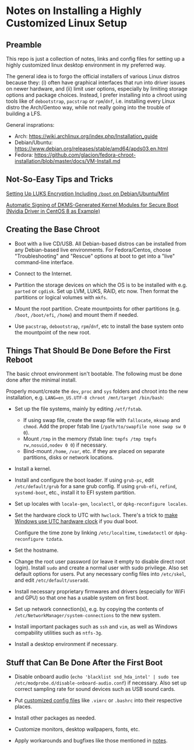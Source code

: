 # Notes on Installing a Highly Customized Linux Setup

## Preamble

This repo is just a collection of notes, links and config files for setting up a highly customized linux desktop environment in my preferred way. 

The general idea is to forgo the official installers of various Linux distros because they: (i) often have graphical interfaces that run into driver issues on newer hardware, and (ii) limit user options, especially by limiting storage options and package choices. Instead, I prefer installing into a chroot using tools like of `debootstrap`, `pacstrap` or `rpm`/`dnf`, i.e. installing every Linux distro the Arch/Gentoo way, while not really going into the trouble of building a LFS.

General insprations: 
* Arch: https://wiki.archlinux.org/index.php/Installation_guide
* Debian/Ubuntu: https://www.debian.org/releases/stable/amd64/apds03.en.html
* Fedora: https://github.com/glacion/fedora-chroot-installation/blob/master/docs/VM-Install.md

## Not-So-Easy Tips and Tricks

[Setting Up LUKS Encryption Including `/boot` on Debian/Ubuntu/Mint](https://cryptsetup-team.pages.debian.net/cryptsetup/encrypted-boot.html)

[Automatic Signing of DKMS-Generated Kernel Modules for Secure Boot (Nvidia Driver in CentOS 8 as Example)](https://gist.github.com/lijikun/22be09ec9b178e745758a29c7a147cc9)

## Creating the Base Chroot

* Boot with a live CD/USB. All Debian-based distros can be installed from any Debian-based live environments. For Fedora/Centos, choose "Troubleshooting" and "Rescue" options at boot to get into a "live" command-line interface.

* Connect to the Internet.

* Partition the storage devices on which the OS is to be installed with e.g. `parted` or `cgdisk`. Set up LVM, LUKS, RAID, etc now. Then format the partitions or logical volumes with `mkfs`.

* Mount the root partition. Create mountpoints for other partitions (e.g. `/boot`, `/boot/efi`, `/home`) and mount them if needed.

* Use `pacstrap`, `debootstrap`, `rpm`/`dnf`, etc to install the base system onto the mountpoint of the new root.

## Things That Should Be Done Before the First Reboot

The basic chroot environment isn't bootable. The following must be done done after the minimal install. 

Properly mount/create the `dev`, `proc` and `sys` folders and chroot into the new installation, e.g. `LANG=en_US.UTF-8 chroot /mnt/target /bin/bash`:

* Set up the file systems, mainly by editing `/etf/fstab`.
    - If using swap file, create the swap file with `fallocate`, `mkswap` and `chmod`. Add the proper fstab line (`/path/to/swapfile none swap sw 0 0`).
    - Mount `/tmp` in the memory (fstab line: `tmpfs /tmp tmpfs rw,nosuid,nodev 0 0`) if necessary.
    - Bind-mount `/home`, `/var`, etc. if they are placed on separate partitions, disks or network locations. 

* Install a kernel.

* Install and configure the boot loader. If using `grub-pc`, edit `/etc/default/grub` for a sane grub config. If using `grub-efi`, `refind`, `systemd-boot`, etc., install it to EFI system partition.

* Set up locales with `locale-gen`, `localectl`, or `dpkg-reconfigure locales`. 

* Set the hardware clock to UTC with `hwclock`. There's a trick to [make Windows use UTC hardware clock](https://wiki.archlinux.org/index.php/System_time#UTC_in_Windows) if you dual boot.

    Configure the time zone by linking `/etc/localtime`, `timedatectl` or `dpkg-reconfigure tzdata`.

* Set the hostname.

* Change the root user password (or leave it empty to disable direct root login). Install `sudo` and create a normal user with sudo privilege. Also set default options for users. Put any necessary config files into `/etc/skel`, and edit `/etc/default/useradd`.

* Install necessary proprietary firmwares and drivers (especially for WiFi and GPU) so that one has a usable system on first boot. 

* Set up network connection(s), e.g. by copying the contents of `/etc/NetworkManager/system-connections` to the new system.

* Install important packages such as `ssh` and `vim`, as well as Windows compability utilities such as `ntfs-3g`.

* Install a desktop environment if necessary.


## Stuff that Can Be Done After the First Boot

* Disable onboard audio (`echo 'blacklist snd_hda_intel' | sudo tee /etc/modprobe.d/disable-onboard-audio.conf`) if necessary. Also set up correct sampling rate for sound devices such as USB sound cards.

* Put [customized config files](https://github.com/lijikun/my-linux-setup/tree/master/configfiles) like `.vimrc` or `.bashrc` into their respective places.

* Install other packages as needed.

* Customize monitors, desktop wallpapers, fonts, etc. 

* Apply workarounds and bugfixes like those mentioned in [notes](https://github.com/lijikun/my-linux-setup/tree/master/notes).
